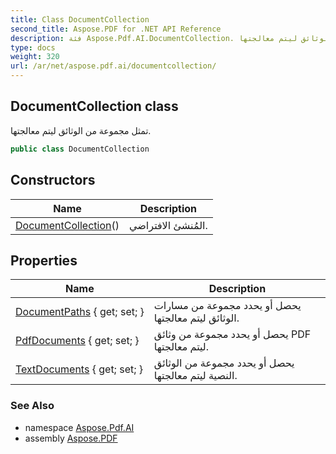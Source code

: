 ```yaml
---
title: Class DocumentCollection
second_title: Aspose.PDF for .NET API Reference
description: فئة Aspose.Pdf.AI.DocumentCollection. تمثل مجموعة من الوثائق ليتم معالجتها
type: docs
weight: 320
url: /ar/net/aspose.pdf.ai/documentcollection/
---
```

## DocumentCollection class

تمثل مجموعة من الوثائق ليتم معالجتها.

```csharp
public class DocumentCollection
```

## Constructors

| Name | Description |
| --- | --- |
| [DocumentCollection](documentcollection/)() | المُنشئ الافتراضي. |

## Properties

| Name | Description |
| --- | --- |
| [DocumentPaths](../../aspose.pdf.ai/documentcollection/documentpaths/) { get; set; } | يحصل أو يحدد مجموعة من مسارات الوثائق ليتم معالجتها. |
| [PdfDocuments](../../aspose.pdf.ai/documentcollection/pdfdocuments/) { get; set; } | يحصل أو يحدد مجموعة من وثائق PDF ليتم معالجتها. |
| [TextDocuments](../../aspose.pdf.ai/documentcollection/textdocuments/) { get; set; } | يحصل أو يحدد مجموعة من الوثائق النصية ليتم معالجتها. |

### See Also

* namespace [Aspose.Pdf.AI](../../aspose.pdf.ai/)
* assembly [Aspose.PDF](../../)